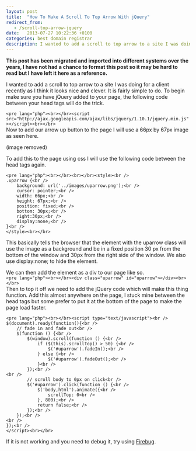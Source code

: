 ```yaml
---
layout: post
title:  "How To Make A Scroll To Top Arrow With jQuery"
redirect_from:
   - /scroll-top-arrow-jquery
date:   2013-07-27 10:22:36 +0100
categories: best domain registrar
description: I wanted to add a scroll to top arrow to a site I was doing for a client recently as I think it looks nice and clever. It is fairly simple to do. To begin make sure you have jQuery added to your page,...
---
```


**This post has been migrated and imported into different systems over the years, I have not had a chance to format this post so it may be hard to read but I have left it here as a reference.**

I wanted to add a scroll to top arrow to a site I was doing for a client recently as I think it looks nice and clever. It is fairly simple to do. To begin make sure you have jQuery added to your page, the following code between your head tags will do the trick.

`<pre lang="php"><br></br><script src="http://ajax.googleapis.com/ajax/libs/jquery/1.10.1/jquery.min.js"></script><br></br>`  
 Now to add our arrow up button to the page I will use a 66px by 67px image as seen here.  
  
 (image removed)   
  
 To add this to the page using css I will use the following code between the head tags again.  
```
<pre lang="php"><br></br><br></br><style><br />
.uparrow {<br />
    background: url('../images/uparrow.png');<br />
    cursor: pointer;<br />
    width: 66px;<br />
    height: 67px;<br />
    position: fixed;<br />
    bottom: 30px;<br />
    right:30px;<br />
    display:none;<br />
}<br />
</style><br></br>
```  
 This basically tells the browser that the element with the uparrow class will use the image as a background and be in a fixed position 30 px from the bottom of the window and 30px from the right side of the window. We also use display:none; to hide the element.  
  
 We can then add the element as a div to our page like so.  
`<pre lang="php"><br></br><div class="uparrow" id="uparrow"></div><br></br>`  
 Then to top it off we need to add the jQuery code which will make this thing function. Add this almost anywhere on the page, I stuck mine between the head tags but some prefer to put it at the bottom of the page to make the page load faster.  
```
<pre lang="php"><br></br><script type="text/javascript"><br />
$(document).ready(function(){<br />
    // fade in and fade out<br />
    $(function () {<br />
        $(window).scroll(function () {<br />
            if ($(this).scrollTop() > 50) {<br />
                $('#uparrow').fadeIn();<br />
            } else {<br />
                $('#uparrow').fadeOut();<br />
            }<br />
        });<br />
<br />
        // scroll body to 0px on click<br />
        $('#uparrow').click(function () {<br />
            $('body,html').animate({<br />
                scrollTop: 0<br />
            }, 800);<br />
            return false;<br />
        });<br />
    });<br />
<br />
});<br />
</script><br></br>
```  
 If it is not working and you need to debug it, try using [Firebug](http://getfirebug.com "Firebug").